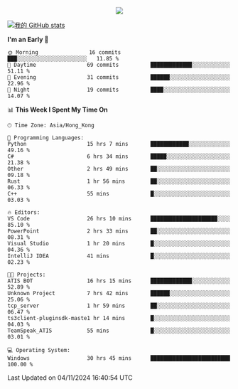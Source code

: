 <p align="center"><img src="https://readme-typing-svg.demolab.com/?font=Fira+Code&pause=1000&random=true&width=435&lines=%E2%9D%A4+Hello!+%E2%9D%A4;Welcome+to+my+Github+Profile~;I%27m+a+student+from+SCNU+%26+UoA" /></p>

[![我的 GitHub stats](https://github-readme-stats.vercel.app/api?username=AptS-1547&show_icons=true&theme=ambient_gradient)](https://github.com/anuraghazra/github-readme-stats)

<!--START_SECTION:waka-->
**I'm an Early 🐤** 

```text
🌞 Morning                16 commits          ███░░░░░░░░░░░░░░░░░░░░░░   11.85 % 
🌆 Daytime                69 commits          █████████████░░░░░░░░░░░░   51.11 % 
🌃 Evening                31 commits          ██████░░░░░░░░░░░░░░░░░░░   22.96 % 
🌙 Night                  19 commits          ████░░░░░░░░░░░░░░░░░░░░░   14.07 % 
```


📊 **This Week I Spent My Time On** 

```text
🕑︎ Time Zone: Asia/Hong_Kong

💬 Programming Languages: 
Python                   15 hrs 7 mins       ████████████░░░░░░░░░░░░░   49.16 % 
C#                       6 hrs 34 mins       █████░░░░░░░░░░░░░░░░░░░░   21.38 % 
Other                    2 hrs 49 mins       ██░░░░░░░░░░░░░░░░░░░░░░░   09.18 % 
Rust                     1 hr 56 mins        ██░░░░░░░░░░░░░░░░░░░░░░░   06.33 % 
C++                      55 mins             █░░░░░░░░░░░░░░░░░░░░░░░░   03.03 % 

🔥 Editors: 
VS Code                  26 hrs 10 mins      █████████████████████░░░░   85.10 % 
PowerPoint               2 hrs 33 mins       ██░░░░░░░░░░░░░░░░░░░░░░░   08.31 % 
Visual Studio            1 hr 20 mins        █░░░░░░░░░░░░░░░░░░░░░░░░   04.36 % 
IntelliJ IDEA            41 mins             █░░░░░░░░░░░░░░░░░░░░░░░░   02.23 % 

🐱‍💻 Projects: 
ATIS BOT                 16 hrs 15 mins      █████████████░░░░░░░░░░░░   52.89 % 
Unknown Project          7 hrs 42 mins       ██████░░░░░░░░░░░░░░░░░░░   25.06 % 
tcp_server               1 hr 59 mins        ██░░░░░░░░░░░░░░░░░░░░░░░   06.47 % 
ts3client-pluginsdk-maste1 hr 14 mins        █░░░░░░░░░░░░░░░░░░░░░░░░   04.03 % 
TeamSpeak_ATIS           55 mins             █░░░░░░░░░░░░░░░░░░░░░░░░   03.01 % 

💻 Operating System: 
Windows                  30 hrs 45 mins      █████████████████████████   100.00 % 
```


 Last Updated on 04/11/2024 16:40:54 UTC
<!--END_SECTION:waka-->